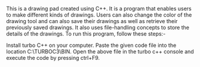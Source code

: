 This is a drawing pad created using C++. It is a program that enables users to make different kinds of drawings. Users can also change the color of the drawing tool and can also save their drawings as well as 
retrieve their previously saved drawings. It also uses file-handling concepts to store the details of the drawings. To run this program, follow these steps:-

Install turbo C++ on your computer.
Paste the given code file into the location C:\TURBOC3\BIN.
Open the above file in the turbo c++ console and execute the code by pressing ctrl+F9.

